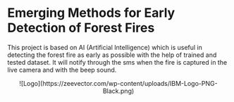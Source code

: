 

# Emerging Methods for Early Detection of Forest Fires 

This project is based on AI (Artificial Intelligence) which is useful in detecting the forest fire as early as possible with the help of trained and tested dataset. It will notify through the sms when the fire is captured in the live camera and with the beep sound. 
<div align="center">
![Logo](https://zeevector.com/wp-content/uploads/IBM-Logo-PNG-Black.png)
</div>

